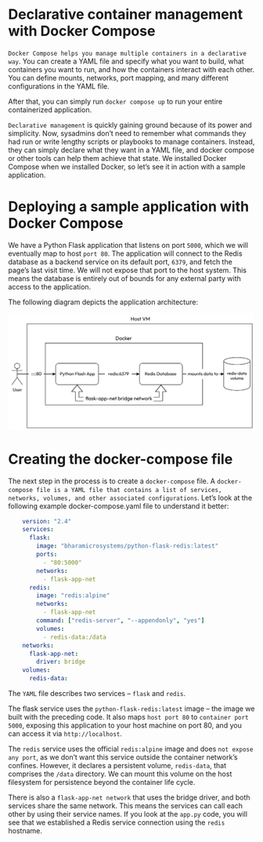 # Declarative container management with Docker Compose

`Docker Compose helps you manage multiple containers in a declarative way`. You can create a YAML file and specify what you want to build, what containers you want to run, and how the containers interact with each other. You can define mounts, networks, port mapping, and many different configurations in the YAML file.

After that, you can simply run `docker compose up` to run your entire containerized application.

`Declarative management` is quickly gaining ground because of its power and simplicity. Now, sysadmins don’t need to remember what commands they had run or write lengthy scripts or playbooks to manage containers. Instead, they can simply declare what they want in a YAML file, and docker compose or other tools can help them achieve that state. We installed Docker Compose when we installed Docker, so let’s see it in action with a sample application.

# Deploying a sample application with Docker Compose

We have a Python Flask application that listens on port `5000`, which we will eventually map to host `port 80`. The application will connect to the Redis database as a backend service on its default port, `6379`, and fetch the page’s last visit time. We will not expose that port to the host system. This means the database is entirely out of bounds for any external party with access to the application.

The following diagram depicts the application architecture:

![alt text](image.png)

# Creating the docker-compose file
The next step in the process is to create a `docker-compose` file. A `docker-compose file is a YAML file that contains a list of services, networks, volumes, and other associated configurations`. Let’s look at the following example docker-compose.yaml file to understand it better:

```yaml
    version: "2.4"
    services:
      flask:
        image: "bharamicrosystems/python-flask-redis:latest"
        ports:
          - "80:5000"
        networks:
          - flask-app-net
      redis:
        image: "redis:alpine"
        networks:
          - flask-app-net
        command: ["redis-server", "--appendonly", "yes"]
        volumes:
          - redis-data:/data
    networks:
      flask-app-net:
        driver: bridge
    volumes:
      redis-data:
```

The `YAML` file describes two services – `flask` and `redis`.

The flask service uses the `python-flask-redis:latest` image – the image we built with the preceding code. It also maps `host port 80` to `container port 5000`, exposing this application to your host machine on port 80, and you can access it via `http://localhost`.

The `redis` service uses the official `redis:alpine` image and does `not expose any port`, as we don’t want this service outside the container network’s confines. However, it declares a persistent volume, `redis-data`, that comprises the `/data` directory. We can mount this volume on the host filesystem for persistence beyond the container life cycle.

There is also a `flask-app-net network` that uses the bridge driver, and both services share the same network. This means the services can call each other by using their service names. If you look at the `app.py` code, you will see that we established a Redis service connection using the `redis` hostname.